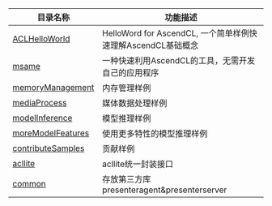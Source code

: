 
| 目录名称                                                   | 功能描述                                             |
| ------------------------------------------------------------ | ---------------------------------------------------- |
| [ACLHelloWorld](https://gitee.com/ascend/samples/tree/master/inference/ACLHelloWorld) | HelloWord for AscendCL, 一个简单样例快速理解AscendCL基础概念 |
| [msame](https://gitee.com/ascend/samples/tree/master/inference/msame) | 一种快速利用AscendCL的工具，无需开发自己的应用程序 |
| [memoryManagement](https://gitee.com/ascend/samples/tree/master/inference/memoryManagement) | 内存管理样例 |
| [mediaProcess](https://gitee.com/ascend/samples/tree/master/inference/mediaProcess) | 媒体数据处理样例 |
| [modelInference](https://gitee.com/ascend/samples/tree/master/inference/modelInference) | 模型推理样例 |
| [moreModelFeatures](https://gitee.com/ascend/samples/tree/master/inference/moreModelFeatures) | 使用更多特性的模型推理样例 |
| [contributeSamples](https://gitee.com/ascend/samples/tree/master/inference/contributeSamples) | 贡献样例 |
| [acllite](https://gitee.com/ascend/samples/tree/master/inference/acllite) | acllite统一封装接口 |
| [common](https://gitee.com/ascend/samples/tree/master/inference/common) | 存放第三方库presenteragent&presenterserver |